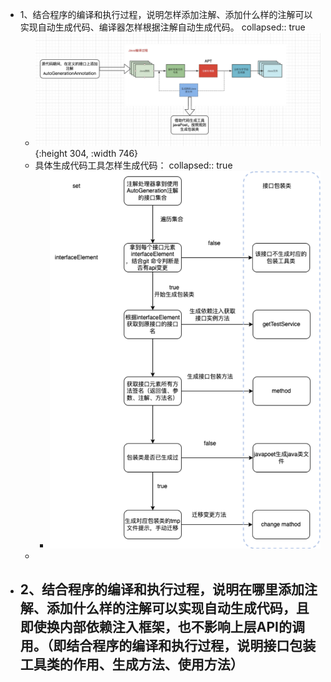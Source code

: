 - 1、结合程序的编译和执行过程，说明怎样添加注解、添加什么样的注解可以实现自动生成代码、编译器怎样根据注解自动生成代码。
  collapsed:: true
	- ![image.png](../assets/image_1680502329046_0.png){:height 304, :width 746}
	- 具体生成代码工具怎样生成代码：
	  collapsed:: true
		- ![image.png](../assets/image_1680502345900_0.png)
	-
- 2、结合程序的编译和执行过程，说明在哪里添加注解、添加什么样的注解可以实现自动生成代码，且即使换内部依赖注入框架，也不影响上层API的调用。（即结合程序的编译和执行过程，说明接口包装工具类的作用、生成方法、使用方法）
	-